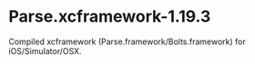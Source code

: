 # Parse.xcframework-1.19.3
Compiled xcframework (Parse.framework/Bolts.framework) for iOS/Simulator/OSX.
